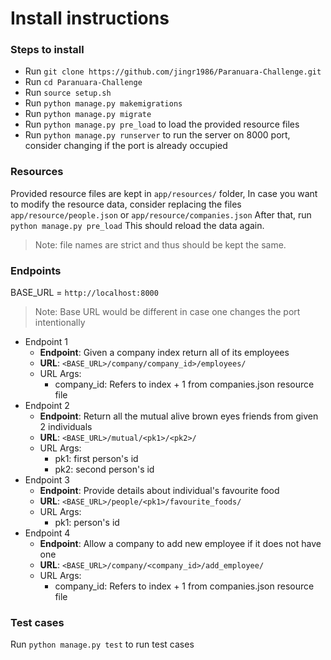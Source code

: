 # Install instructions

### Steps to install
* Run ```git clone https://github.com/jingr1986/Paranuara-Challenge.git```
* Run ```cd Paranuara-Challenge```
* Run ```source setup.sh```
* Run ```python manage.py makemigrations```
* Run ```python manage.py migrate```
* Run ```python manage.py pre_load``` to load the provided resource files
* Run ```python manage.py runserver``` to run the server on 8000 port, consider changing if the port is already occupied

### Resources
Provided resource files are kept in ```app/resources/``` folder,
In case you want to modify the resource data, consider replacing the files ```app/resource/people.json``` or ```app/resource/companies.json```
After that, run ```python manage.py pre_load```
This should reload the data again.
> Note: file names are strict and thus should be kept the same.

### Endpoints
BASE_URL = ```http://localhost:8000```
> Note: Base URL would be different in case one changes the port intentionally
- Endpoint 1
    - **Endpoint**: Given a company index return all of its employees
    - **URL**: ```<BASE_URL>/company/company_id>/employees/```
    - URL Args:
        - company_id: Refers to index + 1 from companies.json resource file
- Endpoint 2
    - **Endpoint**: Return all the mutual alive brown eyes friends from given 2 individuals
    - **URL**: ```<BASE_URL>/mutual/<pk1>/<pk2>/```
    - URL Args:
        - pk1: first person's id
        - pk2: second person's id 
- Endpoint 3
    - **Endpoint**: Provide details about individual's favourite food
    - **URL**: ```<BASE_URL>/people/<pk1>/favourite_foods/```
    - URL Args:
        - pk1: person's id
- Endpoint 4
    - **Endpoint**: Allow a company to add new employee if it does not have one
    - **URL**: ```<BASE_URL>/company/<company_id>/add_employee/```
    - URL Args:
        - company_id: Refers to index + 1 from companies.json resource file


### Test cases
Run ```python manage.py test``` to run test cases